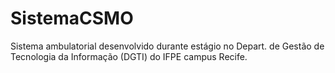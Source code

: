 # SistemaCSMO
Sistema ambulatorial desenvolvido durante estágio no Depart. de Gestão de Tecnologia da Informação (DGTI) do IFPE campus Recife.
